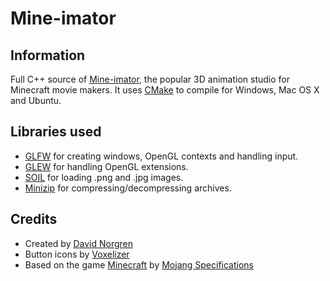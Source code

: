 # Mine-imator


## Information ##

  Full C++ source of [Mine-imator](http://www.stuffbydavid.com/mineimator), the popular 3D animation studio for Minecraft movie makers.
  It uses [CMake](http://www.cmake.org) to compile for Windows, Mac OS X and Ubuntu.


## Libraries used ##

  - [GLFW](http://www.glfw.org) for creating windows, OpenGL contexts and handling input.
  - [GLEW](http://glew.sourceforge.net) for handling OpenGL extensions.
  - [SOIL](http://www.lonesock.net/soil.html) for loading .png and .jpg images.
  - [Minizip](http://www.winimage.com/zLibDll/minizip.html) for compressing/decompressing archives.
    
	
## Credits ##

  - Created by [David Norgren](http://www.stuffbydavid.com)
  - Button icons by [Voxelizer](http://www.mineimatorforums.com/index.php?/user/20285-voxelizer/)
  - Based on the game [Minecraft](http://www.minecraft.net) by [Mojang Specifications](http://www.mojang.com)
    
